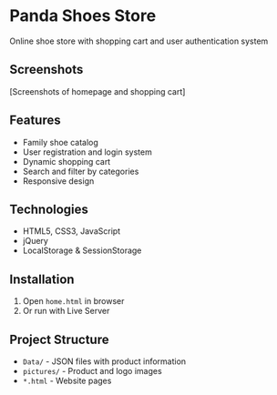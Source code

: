 # Panda Shoes Store
Online shoe store with shopping cart and user authentication system

## Screenshots
[Screenshots of homepage and shopping cart]

## Features
- Family shoe catalog
- User registration and login system
- Dynamic shopping cart
- Search and filter by categories
- Responsive design

## Technologies
- HTML5, CSS3, JavaScript
- jQuery
- LocalStorage & SessionStorage

## Installation
1. Open `home.html` in browser
2. Or run with Live Server

## Project Structure
- `Data/` - JSON files with product information
- `pictures/` - Product and logo images
- `*.html` - Website pages
